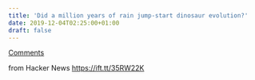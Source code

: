 ```yaml
---
title: 'Did a million years of rain jump-start dinosaur evolution?'
date: 2019-12-04T02:25:00+01:00
draft: false
---
```


[Comments](https://news.ycombinator.com/item?id=21698577)  
  
from Hacker News https://ift.tt/35RW22K